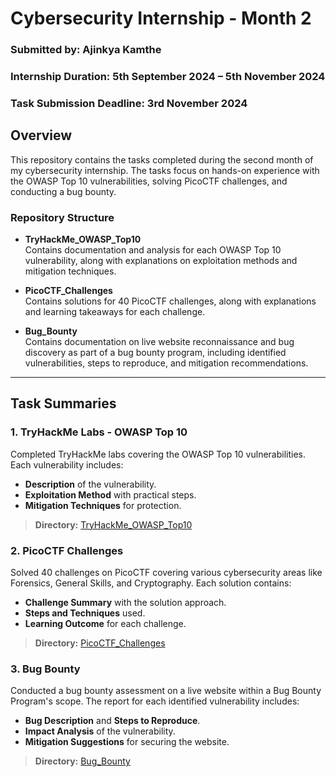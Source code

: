 # Cybersecurity Internship - Month 2

### **Submitted by:** Ajinkya Kamthe  
### **Internship Duration:** 5th September 2024 – 5th November 2024  
### **Task Submission Deadline:** 3rd November 2024  

## Overview
This repository contains the tasks completed during the second month of my cybersecurity internship. The tasks focus on hands-on experience with the OWASP Top 10 vulnerabilities, solving PicoCTF challenges, and conducting a bug bounty.

### Repository Structure

- **TryHackMe_OWASP_Top10**  
  Contains documentation and analysis for each OWASP Top 10 vulnerability, along with explanations on exploitation methods and mitigation techniques.  

- **PicoCTF_Challenges**  
  Contains solutions for 40 PicoCTF challenges, along with explanations and learning takeaways for each challenge.

- **Bug_Bounty**  
  Contains documentation on live website reconnaissance and bug discovery as part of a bug bounty program, including identified vulnerabilities, steps to reproduce, and mitigation recommendations.

---

## Task Summaries

### 1. TryHackMe Labs - OWASP Top 10

Completed TryHackMe labs covering the OWASP Top 10 vulnerabilities. Each vulnerability includes:
- **Description** of the vulnerability.
- **Exploitation Method** with practical steps.
- **Mitigation Techniques** for protection.

> **Directory:** [TryHackMe_OWASP_Top10](./TryHackMe_OWASP_Top10)

### 2. PicoCTF Challenges

Solved 40 challenges on PicoCTF covering various cybersecurity areas like Forensics, General Skills, and Cryptography. Each solution contains:
- **Challenge Summary** with the solution approach.
- **Steps and Techniques** used.
- **Learning Outcome** for each challenge.

> **Directory:** [PicoCTF_Challenges](./PicoCTF_Challenges)

### 3. Bug Bounty

Conducted a bug bounty assessment on a live website within a Bug Bounty Program's scope. The report for each identified vulnerability includes:
- **Bug Description** and **Steps to Reproduce**.
- **Impact Analysis** of the vulnerability.
- **Mitigation Suggestions** for securing the website.

> **Directory:** [Bug_Bounty](./Bug_Bounty)

